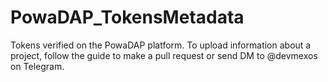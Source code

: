 # PowaDAP_TokensMetadata
Tokens verified on the PowaDAP platform. To upload information about a project, follow the guide to make a pull request or send DM to @devmexos on Telegram.
